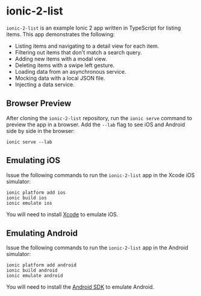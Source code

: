 # ionic-2-list

`ionic-2-list` is an example Ionic 2 app written in TypeScript for listing items. This app demonstrates the following:

* Listing items and navigating to a detail view for each item.
* Filtering out items that don't match a search query.
* Adding new items with a modal view.
* Deleting items with a swipe left gesture.
* Loading data from an asynchronous service.
* Mocking data with a local JSON file.
* Injecting a data service.

## Browser Preview

After cloning the `ionic-2-list` repository, run the `ionic serve` command to preview the app in a browser. Add the `--lab` flag to see iOS and Android side by side in the browser:

`ionic serve --lab`

## Emulating iOS

Issue the following commands to run the `ionic-2-list` app in the Xcode iOS simulator:

```
ionic platform add ios
ionic build ios
ionic emulate ios
```

You will need to install [Xcode](https://developer.apple.com/xcode/) to emulate iOS.

## Emulating Android

Issue the following commands to run the `ionic-2-list` app in the Android simulator:

```
ionic platform add android
ionic build android
ionic emulate android
```

You will need to install the [Android SDK](https://developer.android.com/studio/index.html) to emulate Android.
